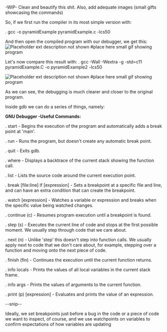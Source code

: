 -WIP- Clean and beautify this shit.
Also, add adequate images (small gifts showcasing the commands)

So, if we first run the compiler in its most simple version with:

. gcc -o pyramidExample pyramidExample.c -lcs50

And then open the compiled program with our debugger, we get this:
![Placeholder ext description not shown](path/to/the/image/from/this/location) #place here small gif showing program


Let's now compare this result with:
. gcc -Wall -Wextra -g -std=c11 pyramidExample.C -o pyramidExample2 -lcs50

![Placeholder ext description not shown](path/to/the/image/from/this/location) #place here small gif showing program

As we can see, the debugging is much clearer and closer to the original program.

Inside gdb we can do a series of things, namely:

**GNU Debugger -Useful Commands:**

. start - Begins the execution of the program and automatically adds a break point at 'main'.

. run - Runs the program, but doesn't create any automatic break point.

. quit - Exits gdb.

. where - Displays a backtrace of the current stack showing the function call.

. list - Lists the source code around the current execution point.

. break [file:line] if [expression] - Sets a breakpoint at a specific file and line, and can have an extra condition that can create the breakpoint.

. watch [expression] - Watches a variable or expression and breaks when the specific value being watched changes.

. continue (c) - Resumes program execution until a breakpoint is found.

. step (s) - Executes the current line of code and stops at the first possible moment. We usually step through code that we care about.

. next (n) - Unlike 'step' this doesn't step into function calls. We usually apply next to code that we don't care about, for example, stepping over a function and moving onto the next piece of code.

. finish (fin) - Continues the execution until the current function returns.

. info locals - Prints the values of all local variables in the current stack frame.

. info args - Prints the values of arguments to the current function.

. print (p) [expression] - Evaluates and prints the value of an expression.

--snip--

Ideally, we set breakpoints just before a bug in the code or a piece of code we want to inspect, of course, and we use watchpoints on variables to confirm expectations of how variables are updating

